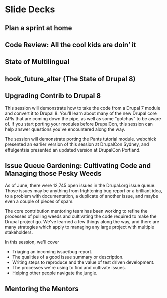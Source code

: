 Slide Decks
===========
Plan a sprint at home
---------------------

Code Review: All the cool kids are doin’ it
-------------------------------------------

State of Multilingual
---------------------

hook_future_alter (The State of Drupal 8)
-----------------------------------------

Upgrading Contrib to Drupal 8
-----------------------------
This session will demonstrate how to take the code from a Drupal 7 module and convert it to Drupal 8. You'll learn about many of the new Drupal core APIs that are coming down the pipe, as well as some "gotchas" to be aware of. If you start porting your modules before DrupalCon, this session can help answer questions you've encountered along the way.

The session will demonstrate porting the Pants tutorial module. webchick presented an earlier version of this session at DrupalCon Sydney, and effulgentsia presented an updated version at DrupalCon Portland.

Issue Queue Gardening: Cultivating Code and Managing those Pesky Weeds
----------------------------------------------------------------------
As of June, there were 12,745 open issues in the Drupal.org issue queue. Those issues may be anything from frightening bug report or a brilliant idea, to a problem with documentation, a duplicate of another issue, and maybe even a couple of pieces of spam.

The core contribution mentoring team has been working to refine the processes of pulling weeds and cultivating the code required to make the Drupal project go. We've learned a few things along the way, and there are many strategies which apply to managing any large project with multiple stakeholders.

In this session, we'll cover

* Triaging an incoming issue/bug report.
* The qualities of a good issue summary or description.
* Writing steps to reproduce and the value of test driven development.
* The processes we're using to find and cultivate issues.
* Helping other people navigate the jungle.

Mentoring the Mentors
---------------------

